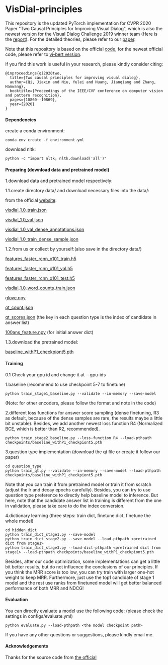 
# VisDial-principles

This repository is the updated PyTorch implementation for CVPR 2020 Paper "Two Causal Principles for Improving Visual Dialog", which is also the newest version for the Visual Dialog Challenge 2019 winner team (Here is the [report](https://drive.google.com/file/d/1fqg0hregsp_3USM6XCHx89S9JLXt8bKp/view)). For the detailed theories, please refer to our [paper](https://arxiv.org/abs/1911.10496). 

Note that this repository is based on the official [code](https://github.com/batra-mlp-lab/visdial), for the newest official code, please refer to [vi-bert version](https://github.com/vmurahari3/visdial-bert#setup-and-dependencies).

If you find this work is useful in your research, please kindly consider citing:

```
@inproceedings{qi2020two,
  title={Two causal principles for improving visual dialog},
  author={Qi, Jiaxin and Niu, Yulei and Huang, Jianqiang and Zhang, Hanwang},
  booktitle={Proceedings of the IEEE/CVF conference on computer vision and pattern recognition},
  pages={10860--10869},
  year={2020}
}
```
#### Dependencies
create a conda environment:
```
conda env create -f environment.yml
```
download nltk:
```
python -c "import nltk; nltk.download('all')"
```
#### Preparing (download data and pretrained model)
1.download data and pretrained model respectively:

1.1.create directory data/ and download necessary files into the data/:

from the official [website](https://visualdialog.org/data):

[visdial_1.0_train.json](https://www.dropbox.com/s/ix8keeudqrd8hn8/visdial_1.0_train.zip?dl=0)

[visdial_1.0_val.json](https://www.dropbox.com/s/ibs3a0zhw74zisc/visdial_1.0_val.zip?dl=0)

[visdial_1.0_val_dense_annotations.json](https://www.dropbox.com/s/3knyk09ko4xekmc/visdial_1.0_val_dense_annotations.json?dl=0)

[visdial_1.0_train_dense_sample.json](https://www.dropbox.com/s/1ajjfpepzyt3q4m/visdial_1.0_train_dense_sample.json?dl=0)

1.2.from us or collect by yourself:(also save in the directory data/)

[features_faster_rcnn_x101_train.h5](https://drive.google.com/open?id=1eC80EMMEdZvWsKIl3YlEFpY4XHlvN9h8)

[features_faster_rcnn_x101_val.h5](https://drive.google.com/open?id=1_QoH-lbRCwPrcuiwVNjhW1yMxhqiLclB)

[features_faster_rcnn_x101_test.h5](https://drive.google.com/open?id=1hyMCJLXAyaNHmnoRZM8eF3fNia49oHLl)

[visdial_1.0_word_counts_train.json](https://drive.google.com/open?id=1zL8P5LnPzRbfaPxJXvFVGBlS7SumOB_g)

[glove.npy](https://drive.google.com/open?id=1y4oSqAwgu2gIcyuF5ZuMuNZ-c-89NGuJ)

[qt_count.json](https://drive.google.com/open?id=1hllnesIwb__kVHmn5Mtz9CLt9VXnCUS_)

[qt_scores.json](https://drive.google.com/open?id=1QlKy4lVHMlZ4hqw4tVaB608WMBo-eBDs) (the key in each question type is the index of candidate in answer list)

[100ans_feature.npy](https://drive.google.com/open?id=1vu9wMGc8GTj-83ILlUxyuk8_4aCLAIkm) (for initial answer dict)

1.3.download the pretrained model:

[baseline_withP1_checkpiont5.pth](https://drive.google.com/open?id=1LZizUL1lSnLU9ZPmePUfDDtSBQVjAyH8)

#### Training
0.1 Check your gpu id and change it at --gpu-ids

1.baseline (recommend to use checkpoint 5-7 to finetune)
```
python train_stage1_baseline.py --validate --in-memory --save-model
```
(Note: for other encoders, please follow the format and note in the code)

2.different loss functions for answer score sampling (dense finetuning, R3 as default, because of the dense samples are rare, the results maybe a little bit unstable). Besides, we add another newest loss function R4 (Normalized BCE, which is better than R2, recommended).
```
python train_stage2_baseline.py --loss-function R4 --load-pthpath checkpoints/baseline_withP1_checkpiont5.pth
```
3.question type implementation (download the qt file or create it follow our paper)
```
cd question_type
python train_qt.py --validate --in-memory --save-model --load-pthpath checkpoints/baseline_withP1_checkpiont5.pth
```
Note that you can train it from pretrained model or train it from scratch (adjust the lr and decay epochs carefully). Besides, you can try to use question type preference to directly help baseline model to inference. But here, note that the candidate answer list in training is different from the one in validation, please take care to do the index conversion.

4.dictionary learning (three steps: train dict, finetune dict, finetune the whole model)
```
cd hidden_dict
python train_dict_stage1.py --save-model
python train_dict_stage2.py --save-model --load-pthpath <pretrained dict from stage1>
python train_dict_stage3.py --load-dict-pthpath <pretrained dict from stage1> --load-pthpath checkpoints/baseline_withP1_checkpiont5.pth
```
Besides, after our code optimization, some implementations can get a little bit better results, but do not influence the conclusions of our principles. If you think the MRR score is too low, you can try train with larger one-hot weight to keep MRR. Furthermore, just use the top1 candidate of stage 1 model and the rest use ranks from finetuned model will get better balanced performance of both MRR and NDCG!

#### Evaluation
You can directly evaluate a model use the following code: (please check the settings in configs/evaluate.yml)
```
python evaluate.py --load-pthpath <the model checkpoint path>
```
If you have any other questions or suggestions, please kindly email me.
#### Acknowledgements

Thanks for the source code from [the official](https://visualdialog.org/)






